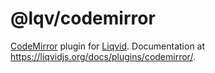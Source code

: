 # @lqv/codemirror

[CodeMirror](https://codemirror.net/) plugin for [Liqvid](https://liqvidjs.org). Documentation at https://liqvidjs.org/docs/plugins/codemirror/.
